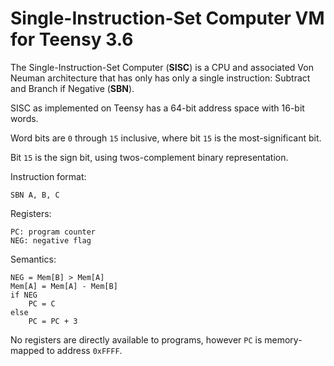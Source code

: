# Single-Instruction-Set Computer VM for Teensy 3.6

The Single-Instruction-Set Computer (**SISC**) is a CPU and associated Von Neuman architecture that
has only has only a single instruction: Subtract and Branch if Negative (**SBN**).

SISC as implemented on Teensy has a 64-bit address space with 16-bit words.

Word bits are `0` through `15` inclusive, where bit `15` is the most-significant bit.

Bit `15` is the sign bit, using twos-complement binary representation.

Instruction format:

```
SBN A, B, C
```

Registers:
```
PC: program counter
NEG: negative flag
```

Semantics:

```
NEG = Mem[B] > Mem[A]
Mem[A] = Mem[A] - Mem[B]
if NEG
	PC = C
else
	PC = PC + 3
```

No registers are directly available to programs, however `PC` is memory-mapped to address `0xFFFF`.

